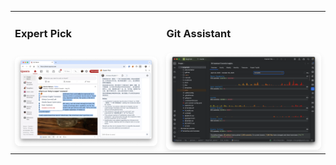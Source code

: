 <table>
  <tr>
    <td><h3>Expert Pick</h3></td>
    <td><h3>Git Assistant</h3></td> 
  </tr>
  <tr>
    <td>
      <a href="https://expertpick.pages.dev/"><img src="assets/expertpick/screenshot.webp" alt="Expert Pick" style="width:100%; height:auto; border-radius:8px; box-shadow:0 4px 8px rgba(0,0,0,0.08);" /></a>
    </td>
    <td>
      <a href="https://gitassistant.pages.dev/"><img src="assets/gitassistant/screenshot.png" alt="GitAssistant" style="width:100%; height:auto; border-radius:8px; box-shadow:0 4px 8px rgba(0,0,0,0.08);" /></a>
    </td>
  </tr>
</table>
